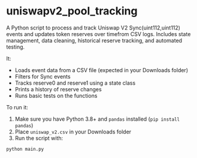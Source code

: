 # uniswapv2_pool_tracking
A Python script to process and track Uniswap V2 Sync(uint112,uint112) events and updates token reserves over timefrom CSV logs. Includes state management, data cleaning, historical reserve tracking, and automated testing.

It:
- Loads event data from a CSV file (expected in your Downloads folder)
- Filters for Sync events
- Tracks reserve0 and reserve1 using a state class
- Prints a history of reserve changes
- Runs basic tests on the functions

To run it:
1. Make sure you have Python 3.8+ and `pandas` installed (`pip install pandas`)
2. Place `uniswap_v2.csv` in your Downloads folder
3. Run the script with:

```bash
python main.py

